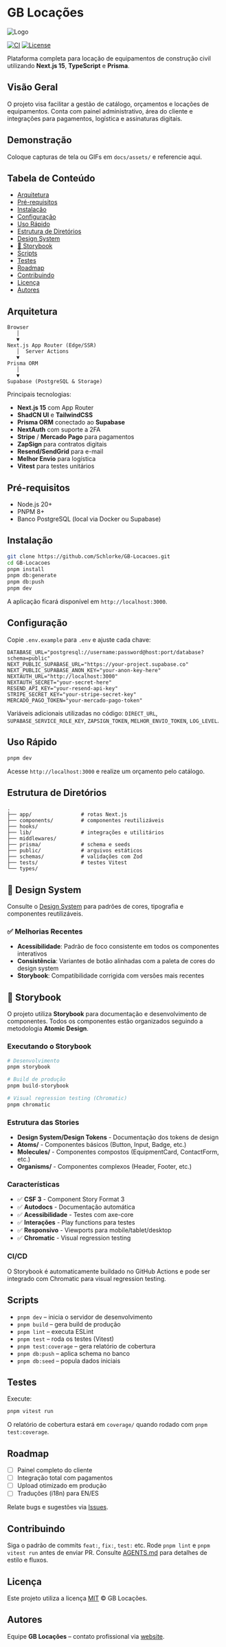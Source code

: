 # GB Locações

![Logo](public/placeholder-logo.png)

[![CI](https://img.shields.io/github/actions/workflow/status/GBLocacoes/GB-Locacoes/test.yml?label=CI)](https://github.com/GBLocacoes/GB-Locacoes/actions)
[![License](https://img.shields.io/badge/license-MIT-blue.svg)](#licença)

Plataforma completa para locação de equipamentos de construção civil utilizando **Next.js 15**, **TypeScript** e **Prisma**.

## Visão Geral

O projeto visa facilitar a gestão de catálogo, orçamentos e locações de
equipamentos. Conta com painel administrativo, área do cliente e integrações
para pagamentos, logística e assinaturas digitais.

## Demonstração

Coloque capturas de tela ou GIFs em `docs/assets/` e referencie aqui.

## Tabela de Conteúdo

- [Arquitetura](#arquitetura)
- [Pré-requisitos](#pré-requisitos)
- [Instalação](#instalação)
- [Configuração](#configuração)
- [Uso Rápido](#uso-rápido)
- [Estrutura de Diretórios](#estrutura-de-diretórios)
- [Design System](#-design-system)
- [🔧 Storybook](#-storybook)
- [Scripts](#scripts)
- [Testes](#testes)
- [Roadmap](#roadmap)
- [Contribuindo](#contribuindo)
- [Licença](#licença)
- [Autores](#autores)

## Arquitetura

<!-- prettier-ignore-start -->
```text
Browser
   │
   ▼
Next.js App Router (Edge/SSR)
   │  Server Actions
   ▼
Prisma ORM
   │
   ▼
Supabase (PostgreSQL & Storage)
```
<!-- prettier-ignore-end -->

Principais tecnologias:

- **Next.js 15** com App Router
- **ShadCN UI** e **TailwindCSS**
- **Prisma ORM** conectado ao **Supabase**
- **NextAuth** com suporte a 2FA
- **Stripe** / **Mercado Pago** para pagamentos
- **ZapSign** para contratos digitais
- **Resend/SendGrid** para e-mail
- **Melhor Envio** para logística
- **Vitest** para testes unitários

## Pré-requisitos

- Node.js 20+
- PNPM 8+
- Banco PostgreSQL (local via Docker ou Supabase)

## Instalação

```bash
git clone https://github.com/Schlorke/GB-Locacoes.git
cd GB-Locacoes
pnpm install
pnpm db:generate
pnpm db:push
pnpm dev
```

A aplicação ficará disponível em `http://localhost:3000`.

## Configuração

Copie `.env.example` para `.env` e ajuste cada chave:

```env
DATABASE_URL="postgresql://username:password@host:port/database?schema=public"
NEXT_PUBLIC_SUPABASE_URL="https://your-project.supabase.co"
NEXT_PUBLIC_SUPABASE_ANON_KEY="your-anon-key-here"
NEXTAUTH_URL="http://localhost:3000"
NEXTAUTH_SECRET="your-secret-here"
RESEND_API_KEY="your-resend-api-key"
STRIPE_SECRET_KEY="your-stripe-secret-key"
MERCADO_PAGO_TOKEN="your-mercado-pago-token"
```

Variáveis adicionais utilizadas no código:
`DIRECT_URL`, `SUPABASE_SERVICE_ROLE_KEY`, `ZAPSIGN_TOKEN`, `MELHOR_ENVIO_TOKEN`, `LOG_LEVEL`.

## Uso Rápido

```bash
pnpm dev
```

Acesse `http://localhost:3000` e realize um orçamento pelo catálogo.

## Estrutura de Diretórios

```text
.
├── app/                # rotas Next.js
├── components/         # componentes reutilizáveis
├── hooks/
├── lib/                # integrações e utilitários
├── middlewares/
├── prisma/             # schema e seeds
├── public/             # arquivos estáticos
├── schemas/            # validações com Zod
├── tests/              # testes Vitest
└── types/
```

## 🔱 Design System

Consulte o [Design System](docs/design-system.md) para padrões de cores, tipografia e componentes reutilizáveis.

### ✅ Melhorias Recentes

- **Acessibilidade**: Padrão de foco consistente em todos os componentes interativos
- **Consistência**: Variantes de botão alinhadas com a paleta de cores do design system
- **Storybook**: Compatibilidade corrigida com versões mais recentes

## 🔧 Storybook

O projeto utiliza **Storybook** para documentação e desenvolvimento de componentes. Todos os componentes estão organizados seguindo a metodologia **Atomic Design**.

### Executando o Storybook

```bash
# Desenvolvimento
pnpm storybook

# Build de produção
pnpm build-storybook

# Visual regression testing (Chromatic)
pnpm chromatic
```

### Estrutura das Stories

- **Design System/Design Tokens** - Documentação dos tokens de design
- **Atoms/** - Componentes básicos (Button, Input, Badge, etc.)
- **Molecules/** - Componentes compostos (EquipmentCard, ContactForm, etc.)
- **Organisms/** - Componentes complexos (Header, Footer, etc.)

### Características

- ✅ **CSF 3** - Component Story Format 3
- ✅ **Autodocs** - Documentação automática
- ✅ **Acessibilidade** - Testes com axe-core
- ✅ **Interações** - Play functions para testes
- ✅ **Responsivo** - Viewports para mobile/tablet/desktop
- ✅ **Chromatic** - Visual regression testing

### CI/CD

O Storybook é automaticamente buildado no GitHub Actions e pode ser integrado com Chromatic para visual regression testing.

## Scripts

- `pnpm dev` – inicia o servidor de desenvolvimento
- `pnpm build` – gera build de produção
- `pnpm lint` – executa ESLint
- `pnpm test` – roda os testes (Vitest)
- `pnpm test:coverage` – gera relatório de cobertura
- `pnpm db:push` – aplica schema no banco
- `pnpm db:seed` – popula dados iniciais

## Testes

Execute:

```bash
pnpm vitest run
```

O relatório de cobertura estará em `coverage/` quando rodado com `pnpm test:coverage`.

## Roadmap

- [ ] Painel completo do cliente
- [ ] Integração total com pagamentos
- [ ] Upload otimizado em produção
- [ ] Traduções (i18n) para EN/ES

Relate bugs e sugestões via [Issues](https://github.com/GBLocacoes/GB-Locacoes/issues).

## Contribuindo

Siga o padrão de commits `feat:`, `fix:`, `test:` etc. Rode `pnpm lint` e `pnpm vitest run` antes de enviar PR.
Consulte [AGENTS.md](AGENTS.md) para detalhes de estilo e fluxos.

## Licença

Este projeto utiliza a licença [MIT](LICENSE) © GB Locações.

## Autores

Equipe **GB Locações** – contato profissional via [website](https://gblocacoes.com.br).

